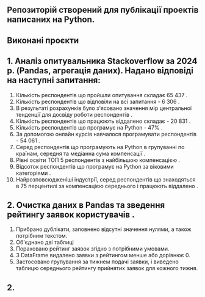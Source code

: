 ## Репозиторій створений для публікації проектів написаних на Python.

## **Виконані проєкти**
## 1. Аналіз опитувальника Stackoverflow за 2024 р. (Pandas, агрегація даних). Надано відповіді на наступні запитання:
1. Кількість респондентів що пройшли опитування складає 65 437 .
2. Кількість респондентів що відповіли на всі запитання - 6 306 .
3. В результаті розрахунків було з'ясовано значення мір центральної тенденції для досвіду роботи респондентів .
5. Кількість респондентів що працюють віддалено складає - 20 831 .
6. Кількість респондентів що програмує на Python - 47% .
7. За допомогою онлайн курсів навчалося програмувати респондентів - 54 061 .
9. Серед респондентів що програмують на Python в групуванні по країнам, середня та медіанна сума компенсації .
11. Рівні освіти ТОП 5 респондентів з найбільшою компенсацією .
12. Відсоток респондентів що програмує на Python за віковими категоріями .
11. Найрозповсюдженіші індустрії, серед респондентів що знаходяться в 75 перцентилі за компенсацією середнього і працюють віддалено .



## 2. Очистка даних в Pandas та зведення рейтингу заявок користувачів .
1. Прибрано дублікати, заповнено відсутні значення нулями, а також потрібним текстом.
2.  Об'єднано дві таблиці
3.  Пораховано рейтинг заявок згідно з потрібними умовами.
4.  З DataFrame видалено заявки з рейтингом менше або дорівнює 0.
5.  Застосовано групування за тижнем подачі заявки, і виведено таблицю середнього рейтингу прийнятих заявок для кожного тижня.

## 2. 
